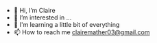 - 👋 Hi, I’m Claire
- 👀 I’m interested in ...
- 🌱 I'm learning a little bit of everything
- 📫 How to reach me clairemather03@gmail.com
